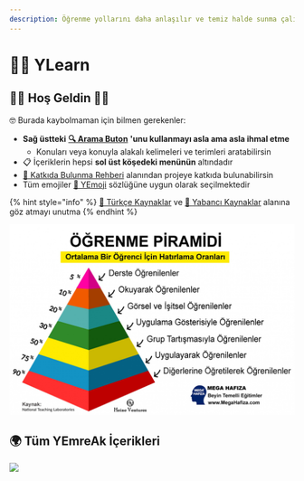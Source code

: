 ```yaml
---
description: Öğrenme yollarını daha anlaşılır ve temiz halde sunma çalışması.
---
```


# 👨‍🏫 YLearn

## 🙋‍♀️ Hoş Geldin 🙋‍♂️

🤓 Burada kaybolmaman için bilmen gerekenler:

* **Sağ üstteki** [**🔍 Arama Buton**](https://learn.yemreak.com/?=q) **'unu kullanmayı asla ama asla ihmal etme**
  * Konuları veya konuyla alakalı kelimeleri ve terimleri aratabilirsin
* 📋 İçeriklerin hepsi **sol üst köşedeki menünün** altındadır
* [💖 Katkıda Bulunma Rehberi](https://wiki.yemreak.com/contributing) alanından projeye katkıda bulunabilirsin
* Tüm emojiler [🚀 YEmoji](https://emoji.yemreak.com/) sözlüğüne uygun olarak seçilmektedir

{% hint style="info" %}
[🌙 Türkçe Kaynaklar](https://turkcekaynaklar.com/) ve [🥽 Yabancı Kaynaklar](https://awesome.yemreak.com/) alanına göz atmayı unutma
{% endhint %}

![](.gitbook/assets/image%20%281%29.png)

## 🌍 Tüm YEmreAk İçerikleri

![](https://drive.google.com/uc?id=1LZoJzZyY_uYbl3zCxk6ZtZPaDiMHglMv)



